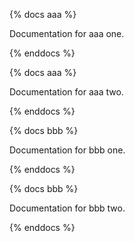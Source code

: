 {% docs aaa %}

Documentation for aaa one.

{% enddocs %}


{% docs aaa %}

Documentation for aaa two.

{% enddocs %}


{% docs bbb %}

Documentation for bbb one.

{% enddocs %}


{% docs bbb %}

Documentation for bbb two.

{% enddocs %}
